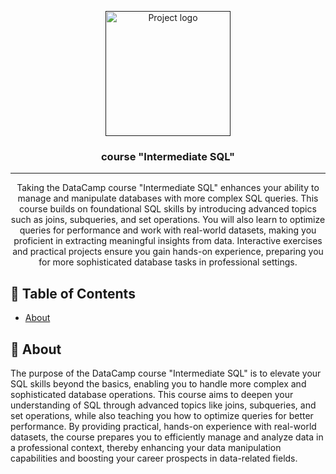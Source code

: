 <p align="center">
  <a href="" rel="noopener">
 <img width=200px height=200px src="https://i.imgur.com/6wj0hh6.jpg" alt="Project logo"></a>
</p>

<h3 align="center">course "Intermediate SQL"</h3>

<div align="center">


</div>

---

<p align="center"> Taking the DataCamp course "Intermediate SQL" enhances your ability to manage and manipulate databases with more complex SQL queries. This course builds on foundational SQL skills by introducing advanced topics such as joins, subqueries, and set operations. You will also learn to optimize queries for performance and work with real-world datasets, making you proficient in extracting meaningful insights from data. Interactive exercises and practical projects ensure you gain hands-on experience, preparing you for more sophisticated database tasks in professional settings.
    <br> 
</p>

## 📝 Table of Contents

- [About](#about)


## 🧐 About <a name = "about"></a>

The purpose of the DataCamp course "Intermediate SQL" is to elevate your SQL skills beyond the basics, enabling you to handle more complex and sophisticated database operations. This course aims to deepen your understanding of SQL through advanced topics like joins, subqueries, and set operations, while also teaching you how to optimize queries for better performance. By providing practical, hands-on experience with real-world datasets, the course prepares you to efficiently manage and analyze data in a professional context, thereby enhancing your data manipulation capabilities and boosting your career prospects in data-related fields.


